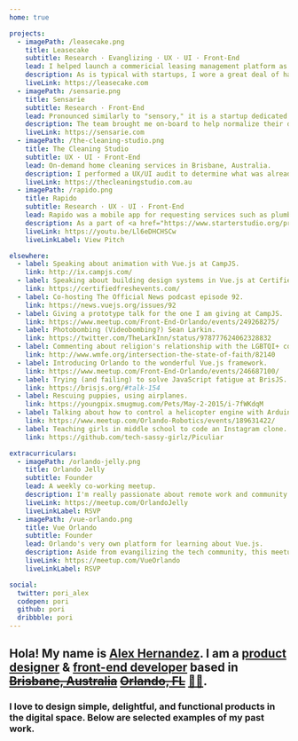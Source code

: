 ```yaml
---
home: true

projects: 
  - imagePath: /leasecake.png
    title: Leasecake
    subtitle: Research · Evanglizing · UX · UI · Front-End
    lead: I helped launch a commericial leasing management platform as part of Techstars Global Startup Weekend 2017. <a href="https://www.techstars.com/content/accelerators/techstars-global-startup-weekend-announcing-winner-global-showcase/">We won the whole planet!</a>
    description: As is typical with startups, I wore a great deal of hats. Fortunately, I had the privilege of being able to lead the product side, talking to customers, testing interfaces, and building the real thing.
    liveLink: https://leasecake.com
  - imagePath: /sensarie.png
    title: Sensarie
    subtitle: Research · Front-End
    lead: Pronounced similarly to "sensory," it is a startup dedicated to helping you find the perfect neighborhood in Orlando, Florida.
    description: The team brought me on-board to help normalize their development processes and technical infrastructure. Aside from lending expertise, I built and refined their on-boarding experience.
    liveLink: https://sensarie.com
  - imagePath: /the-cleaning-studio.png
    title: The Cleaning Studio
    subtitle: UX · UI · Front-End
    lead: On-demand home cleaning services in Brisbane, Australia.
    description: I performed a UX/UI audit to determine what was already in place with their platform. along with evolving the visual language of the product, I used existing customer data to design their on-boarding experience. 
    liveLink: https://thecleaningstudio.com.au
  - imagePath: /rapido.png
    title: Rapido
    subtitle: Research · UX · UI · Front-End
    lead: Rapido was a mobile app for requesting services such as plumbing, electric, and HVAC. 
    description: As a part of <a href="https://www.starterstudio.org/programs/accelerators/">Starter Studio Accelerator 1.0</a>, I spent my time conducting user interviews, designing, building, and marketing. I had the pleasure of being featured on <a href="https://www.bizjournals.com/orlando/news/2015/07/29/plumbers-electricians-etc-may-get-more-customers.html" target="_blank">a few</a> <a href="http://www.orlandosentinel.com/business/technology/tech_check/os-rapido-launches-mobile-application-20150730-post.html" target="_blank">different</a> <a href="http://www.mynews13.com/fl/orlando/news/2015/8/3/rapido_app_orlando.html" target="_target">news outlets</a>.
    liveLink: https://youtu.be/Ll6eDHCHSCw
    liveLinkLabel: View Pitch

elsewhere: 
  - label: Speaking about animation with Vue.js at CampJS.
    link: http://ix.campjs.com/
  - label: Speaking about building design systems in Vue.js at Certified Fresh Events (date pending).
    link: https://certifiedfreshevents.com/
  - label: Co-hosting The Official News podcast episode 92.
    link: https://news.vuejs.org/issues/92
  - label: Giving a prototype talk for the one I am giving at CampJS.
    link: https://www.meetup.com/Front-End-Orlando/events/249268275/
  - label: Photobombing (Videobombing?) Sean Larkin.
    link: https://twitter.com/TheLarkInn/status/978777624062328832
  - label: Commenting about religion's relationship with the LGBTQI+ community on a public radio show.
    link: http://www.wmfe.org/intersection-the-state-of-faith/82140
  - label: Introducing Orlando to the wonderful Vue.js framework. 
    link: https://www.meetup.com/Front-End-Orlando/events/246687100/
  - label: Trying (and failing) to solve JavaScript fatigue at BrisJS.
    link: https://brisjs.org/#talk-154
  - label: Rescuing puppies, using airplanes.
    link: https://youngpix.smugmug.com/Pets/May-2-2015/i-7fWKdqM
  - label: Talking about how to control a helicopter engine with Arduino and Android. 
    link: https://www.meetup.com/Orlando-Robotics/events/189631422/
  - label: Teaching girls in middle school to code an Instagram clone.
    link: https://github.com/tech-sassy-girlz/Piculiar

extracurriculars: 
  - imagePath: /orlando-jelly.png
    title: Orlando Jelly
    subtitle: Founder
    lead: A weekly co-working meetup.
    description: I'm really passionate about remote work and community. Orlando Jelly was founded to bring professionals together at their own leisure. It's more about a human connection than it is work, as life should be.
    liveLink: https://meetup.com/OrlandoJelly
    liveLinkLabel: RSVP
  - imagePath: /vue-orlando.png
    title: Vue Orlando
    subtitle: Founder
    lead: Orlando's very own platform for learning about Vue.js. 
    description: Aside from evangilizing the tech community, this meetup is dedicated to promoting diversity. We're so passionate about it, we made the logo a rainbow!
    liveLink: https://meetup.com/VueOrlando
    liveLinkLabel: RSVP

social:
  twitter: pori_alex
  codepen: pori
  github: pori
  dribbble: pori
---
```


## Hola! My name is [Alex Hernandez](/about.html). I am a [product designer](/design.html) & [front-end developer](/dev.html) based in [~~Brisbane, Australia~~](/brisbane.html) [ ~~Orlando, FL~~](/orlando.html) [:woman_shrugging:](/next.html).

### I love to design simple, delightful, and functional products in the digital space. Below are selected examples of my past work.
